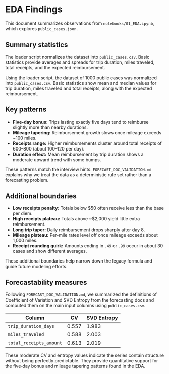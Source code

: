 # EDA Findings

This document summarizes observations from `notebooks/01_EDA.ipynb`, which explores `public_cases.json`.

## Summary statistics

The loader script normalizes the dataset into `public_cases.csv`. Basic statistics provide averages and spreads for trip duration, miles traveled, total receipts, and the expected reimbursement.

Using the loader script, the dataset of 1000 public cases was normalized into `public_cases.csv`. Basic statistics show mean and median values for trip duration, miles traveled and total receipts, along with the expected reimbursement.


## Key patterns

- **Five-day bonus:** Trips lasting exactly five days tend to reimburse slightly more than nearby durations.
- **Mileage tapering:** Reimbursement growth slows once mileage exceeds ~100 miles.
- **Receipts range:** Higher reimbursements cluster around total receipts of $600–$800 (about $100–$120 per day).
- **Duration effect:** Mean reimbursement by trip duration shows a moderate upward trend with some bumps.

These patterns match the interview hints. `FORECAST_DOC_VALIDATION.md` explains why we treat the data as a deterministic rule set rather than a forecasting problem.

## Additional boundaries

- **Low receipts penalty:** Totals below $50 often receive less than the base per diem.
- **High receipts plateau:** Totals above ~$2,000 yield little extra reimbursement.
- **Long trip taper:** Daily reimbursement drops sharply after day 8.
- **Mileage plateau:** Per-mile rates level off once mileage exceeds about 1,000 miles.
- **Receipt rounding quirk:** Amounts ending in `.49` or `.99` occur in about 30 cases and show different averages.

These additional boundaries help narrow down the legacy formula and guide future modeling efforts.

## Forecastability measures

Following `FORECAST_DOC_VALIDATION.md`, we summarized the definitions of Coefficient of Variation and SVD Entropy from the forecasting docs and computed them on the main input columns using `public_cases.csv`.

| Column | CV | SVD Entropy |
| --- | --- | --- |
| `trip_duration_days` | 0.557 | 1.983 |
| `miles_traveled` | 0.588 | 2.003 |
| `total_receipts_amount` | 0.613 | 2.019 |

These moderate CV and entropy values indicate the series contain structure without being perfectly predictable. They provide quantitative support for the five‑day bonus and mileage tapering patterns found in the EDA.